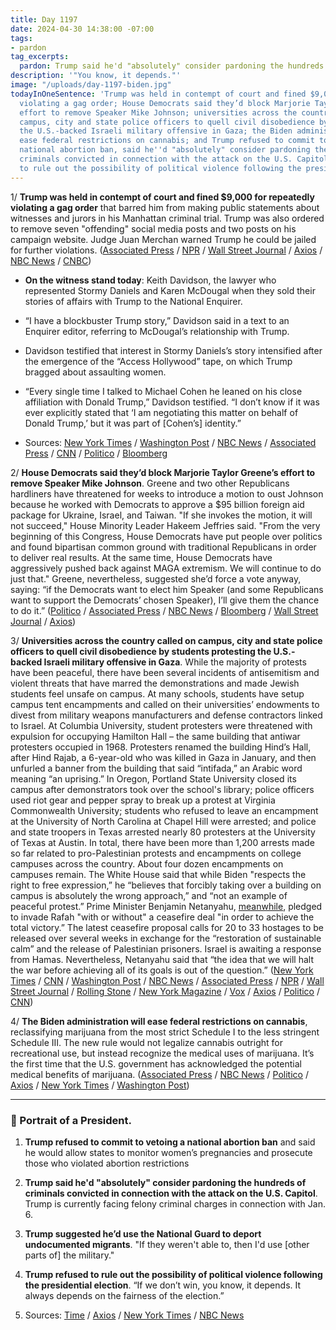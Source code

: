 ```yaml
---
title: Day 1197
date: 2024-04-30 14:38:00 -07:00
tags:
- pardon
tag_excerpts:
  pardon: Trump said he'd "absolutely" consider pardoning the hundreds of criminals convicted in connection with the attack on the U.S. Capitol.
description: '"You know, it depends."'
image: "/uploads/day-1197-biden.jpg"
todayInOneSentence: 'Trump was held in contempt of court and fined $9,000 for repeatedly
  violating a gag order; House Democrats said they’d block Marjorie Taylor Greene’s
  effort to remove Speaker Mike Johnson; universities across the country called on
  campus, city and state police officers to quell civil disobedience by students protesting
  the U.S.-backed Israeli military offensive in Gaza; the Biden administration will
  ease federal restrictions on cannabis; and Trump refused to commit to vetoing a
  national abortion ban, said he''d "absolutely" consider pardoning the hundreds of
  criminals convicted in connection with the attack on the U.S. Capitol, and refused
  to rule out the possibility of political violence following the presidential election. '
---
```


1/ **Trump was held in contempt of court and fined $9,000 for repeatedly violating a gag order** that barred him from making public statements about witnesses and jurors in his Manhattan criminal trial. Trump was also ordered to remove seven "offending" social media posts and two posts on his campaign website. Judge Juan Merchan warned Trump he could be jailed for further violations. ([Associated Press](https://apnews.com/article/trump-stormy-daniels-hush-money-election-2024-d2f9badee0b28a60d32bc98c0d4e783f) / [NPR](https://www.npr.org/2024/04/30/1244294199/trump-gag-order-hush-money-trial) / [Wall Street Journal](https://www.wsj.com/us-news/judge-finds-trump-violated-gag-order-in-hush-money-case-4d20848b?mod=hp_lead_pos1) / [Axios](https://www.axios.com/2024/04/30/trump-contempt-hearing-gag-order-new-york) / [NBC News](https://www.nbcnews.com/politics/donald-trump/judge-holds-trump-contempt-violating-gag-order-hush-money-trial-rcna149101) / [CNBC](https://www.cnbc.com/2024/04/30/trump-trial-hush-money-case-resumes-with-testimony-from-michael-cohen-banker.html))

* **On the witness stand today**: Keith Davidson, the lawyer who represented Stormy Daniels and Karen McDougal when they sold their stories of affairs with Trump to the National Enquirer.

* “I have a blockbuster Trump story,” Davidson said in a text to an Enquirer editor, referring to McDougal’s relationship with Trump.

* Davidson testified that interest in Stormy Daniels’s story intensified after the emergence of the “Access Hollywood” tape, on which Trump bragged about assaulting women.

* “Every single time I talked to Michael Cohen he leaned on his close affiliation with Donald Trump,” Davidson testified. “I don’t know if it was ever explicitly stated that ‘I am negotiating this matter on behalf of Donald Trump,’ but it was part of \[Cohen’s\] identity.”

* Sources: [New York Times](https://www.nytimes.com/live/2024/04/30/nyregion/trump-hush-money-trial) / [Washington Post](https://www.washingtonpost.com/politics/2024/04/30/trump-hush-money-trial-live-updates/) / [NBC News](https://www.nbcnews.com/politics/donald-trump/live-blog/trump-trial-hush-money-case-live-updates-rcna149906) / [Associated Press](https://apnews.com/live/trump-trial-hush-money-day-9) / [CNN](https://www.cnn.com/politics/live-news/trump-hush-money-trial-04-30-24/index.html) / [Politico](https://www.politico.com/live-updates/2024/04/30/trump-hush-money-criminal-trial) / [Bloomberg](https://www.bloomberg.com/news/articles/2024-04-30/trump-fined-9-000-for-violating-gag-order-in-hush-money-trial?sref=MIBMEEoj)

2/ **House Democrats said they’d block Marjorie Taylor Greene’s effort to remove Speaker Mike Johnson**. Greene and two other Republicans hardliners have threatened for weeks to introduce a motion to oust Johnson because he worked with Democrats to approve a $95 billion foreign aid package for Ukraine, Israel, and Taiwan. "If she invokes the motion, it will not succeed," House Minority Leader Hakeem Jeffries said. "From the very beginning of this Congress, House Democrats have put people over politics and found bipartisan common ground with traditional Republicans in order to deliver real results. At the same time, House Democrats have aggressively pushed back against MAGA extremism. We will continue to do just that." Greene, nevertheless, suggested she’d force a vote anyway, saying: “if the Democrats want to elect him Speaker (and some Republicans want to support the Democrats’ chosen Speaker), I’ll give them the chance to do it.” ([Politico](https://www.politico.com/live-updates/2024/04/30/congress/dems-will-block-effort-to-oust-johnson-00155117) / [Associated Press](https://apnews.com/article/speaker-mike-johnson-marjorie-taylor-greene-motion-to-vacate-552169f3e831ab8fb3baacfdf76c2d82) / [NBC News](https://www.nbcnews.com/politics/congress/house-democratic-leaders-say-help-speaker-mike-johnsons-job-rcna149986) / [Bloomberg](https://www.bloomberg.com/news/articles/2024-04-30/house-democrats-vow-to-save-speaker-johnson-from-hardliner-coup?sref=MIBMEEoj) / [Wall Street Journal](https://www.wsj.com/politics/house-democrats-say-they-would-rescue-speaker-mike-johnson-1d32350e?mod=hp_lead_pos4) / [Axios](https://www.axios.com/2024/04/30/hakeem-jeffries-mike-johnson-motion-to-vacate-mtg))

3/ **Universities across the country called on campus, city and state police officers to quell civil disobedience by students protesting the U.S.-backed Israeli military offensive in Gaza**. While the majority of protests have been peaceful, there have been several incidents of antisemitism and violent threats that have marred the demonstrations and made Jewish students feel unsafe on campus. At many schools, students have setup campus tent encampments and called on their universities’ endowments to divest from military weapons manufacturers and defense contractors linked to Israel. At Columbia University, student protesters were threatened with expulsion for occupying Hamilton Hall – the same building that antiwar protesters occupied in 1968. Protesters renamed the building Hind’s Hall, after Hind Rajab, a 6-year-old who was killed in Gaza in January, and then unfurled a banner from the building that said “intifada,” an Arabic word meaning “an uprising.” In Oregon, Portland State University closed its campus after demonstrators took over the school's library; police officers used riot gear and pepper spray to break up a protest at Virginia Commonwealth University; students who refused to leave an encampment at the University of North Carolina at Chapel Hill were arrested; and police and state troopers in Texas arrested nearly 80 protesters at the University of Texas at Austin. In total, there have been more than 1,200 arrests made so far related to pro-Palestinian protests and encampments on college campuses across the country. About four dozen encampments on campuses remain. The White House said that while Biden "respects the right to free expression,” he “believes that forcibly taking over a building on campus is absolutely the wrong approach,” and “not an example of peaceful protest.” Prime Minister Benjamin Netanyahu, [meanwhile](https://www.nytimes.com/live/2024/04/30/world/israel-gaza-war-hamas/netanyahu-rafah-cease-fire), pledged to invade Rafah "with or without" a ceasefire deal "in order to achieve the total victory.” The latest ceasefire proposal calls for 20 to 33 hostages to be released over several weeks in exchange for the “restoration of sustainable calm” and the release of Palestinian prisoners. Israel is awaiting a response from Hamas. Nevertheless, Netanyahu said that “the idea that we will halt the war before achieving all of its goals is out of the question.” ([New York Times](https://www.nytimes.com/live/2024/04/30/nyregion/columbia-protests-college) / [CNN](https://www.cnn.com/business/live-news/university-protests-palestine-04-30-24/index.html) / [Washington Post](https://www.washingtonpost.com/education/2024/04/30/columbia-university-protests-palestine-news/) / [NBC News](https://www.nbcnews.com/news/us-news/live-blog/campus-protests-live-updates-students-occupy-columbia-university-rcna149926) / [Associated Press](https://apnews.com/article/israel-palestinian-campus-student-protests-war-8b0d3a0cedb17f5e892c6ca43bbdf628) / [NPR](https://www.npr.org/2024/04/30/1248012619/columbia-university-gaza-protests) / [Wall Street Journal](https://www.wsj.com/us-news/columbia-student-protesters-take-over-campus-building-525a8a78?mod=hp_lead_pos7) / [Rolling Stone](https://www.rollingstone.com/politics/politics-features/gaza-protests-colleges-violent-cops-1235012276/) / [New York Magazine](https://nymag.com/intelligencer/article/columbia-orders-protesters-to-disperse-as-negotiations-stall.html) / [Vox](https://www.vox.com/2024/4/24/24138333/columbia-student-protests-gaza-nyu-divest-faculty) / [Axios](https://www.axios.com/2024/04/30/columbia-protestors-expulsion-occupied-building) / [Politico](https://www.politico.com/news/2024/04/30/pro-palestinian-columbia-student-protesters-occupy-academic-building-00155078) / [CNN](https://www.cnn.com/2024/04/29/middleeast/hamas-israel-ceasefire-proposal-cairo-talks-intl/index.html))

4/ **The Biden administration will ease federal restrictions on cannabis**, reclassifying marijuana from the most strict Schedule I to the less stringent Schedule III. The new rule would not legalize cannabis outright for recreational use, but instead recognize the medical uses of marijuana. It’s the first time that the U.S. government has acknowledged the potential medical benefits of marijuana. ([Associated Press](https://apnews.com/article/marijuana-biden-dea-criminal-justice-pot-f833a8dae6ceb31a8658a5d65832a3b8) / [NBC News](https://www.nbcnews.com/politics/joe-biden/biden-administration-plans-reclassify-marijuana-easing-restrictions-na-rcna149424) / [Politico](https://www.politico.com/news/2024/04/30/biden-weed-restriction-policies-00133123) / [Axios](https://www.axios.com/2024/04/30/marijuana-restrictions-regulations-dea) / [New York Times](https://www.nytimes.com/2024/04/30/us/politics/justice-department-reclassify-marijuana.html) / [Washington Post](https://www.washingtonpost.com/health/2024/04/30/marijuana-restrictions-loosen/))

---

### 👑 Portrait of a President.

1. **Trump refused to commit to vetoing a national abortion ban** and said he would allow states to monitor women’s pregnancies and prosecute those who violated abortion restrictions

2. **Trump said he'd "absolutely" consider pardoning the hundreds of criminals convicted in connection with the attack on the U.S. Capitol**. Trump is currently facing felony criminal charges in connection with Jan. 6.

3. **Trump suggested he’d use the National Guard to deport undocumented migrants**. "If they weren't able to, then I'd use \[other parts of\] the military."

4. **Trump refused to rule out the possibility of political violence following the presidential election**. “If we don’t win, you know, it depends. It always depends on the fairness of the election.”

5. Sources: [Time](https://time.com/6972021/donald-trump-2024-election-interview/) / [Axios](https://www.axios.com/2024/04/30/donald-trump-time-magazine-interview-news) / [New York Times](https://www.nytimes.com/live/2024/04/30/us/biden-trump-election-updates) / [NBC News](https://www.nbcnews.com/politics/donald-trump/trump-pardon-jan-6-capitol-rioters-rcna149900)